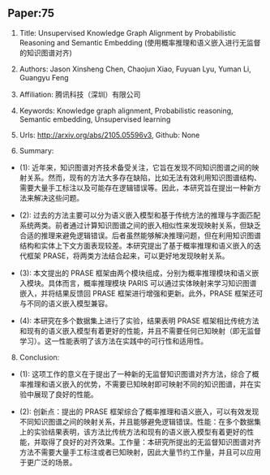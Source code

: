 ## Paper:75




1. Title: Unsupervised Knowledge Graph Alignment by Probabilistic Reasoning and Semantic Embedding (使用概率推理和语义嵌入进行无监督的知识图谱对齐)

2. Authors: Jason Xinsheng Chen, Chaojun Xiao, Fuyuan Lyu, Yuman Li, Guangyu Feng

3. Affiliation: 腾讯科技（深圳）有限公司

4. Keywords: Knowledge graph alignment, Probabilistic reasoning, Semantic embedding, Unsupervised learning

5. Urls: http://arxiv.org/abs/2105.05596v3, Github: None

6. Summary:

- (1): 近年来，知识图谱对齐技术备受关注，它旨在发现不同知识图谱之间的映射关系。然而，现有的方法大多存在缺陷，比如无法有效利用知识图谱结构、需要大量手工标注以及可能存在逻辑错误等。因此，本研究旨在提出一种新方法来解决这些问题。

- (2): 过去的方法主要可以分为语义嵌入模型和基于传统方法的推理与字面匹配系统两类。前者通过计算知识图谱之间的嵌入相似性来发现映射关系，但缺乏合适的推理来避免逻辑错误。后者虽然能够解决推理问题，但在利用知识图谱结构和实体上下文方面表现较差。本研究提出了基于概率推理和语义嵌入的迭代框架 PRASE，将两类方法结合起来，可以更好地发现映射关系。

- (3): 本文提出的 PRASE 框架由两个模块组成，分别为概率推理模块和语义嵌入模块。具体而言，概率推理模块 PARIS 可以通过实体映射来学习知识图谱嵌入，并将结果反馈回 PRASE 框架进行增强和更新。此外，PRASE 框架还可与不同的语义嵌入模型兼容。

- (4): 本研究在多个数据集上进行了实验，结果表明 PRASE 框架相比传统方法和现有的语义嵌入模型有着更好的性能，并且不需要任何已知映射（即无监督学习）。这一性能表明了该方法在实践中的可行性和适用性。





8. Conclusion: 

- (1): 这项工作的意义在于提出了一种新的无监督知识图谱对齐方法，综合了概率推理和语义嵌入的优势，不需要已知映射即可映射不同的知识图谱，并在实验中展现了良好的性能。

- (2): 创新点：提出的 PRASE 框架综合了概率推理和语义嵌入，可以有效发现不同知识图谱之间的映射关系，并且能够避免逻辑错误。性能：在多个数据集上的实验结果表明，该方法比传统方法和现有的语义嵌入模型有着更好的性能，并取得了良好的对齐效果。工作量：本研究所提出的无监督知识图谱对齐方法不需要大量手工标注或者已知映射，因此大量节约工作量，并且可以应用于更广泛的场景。




